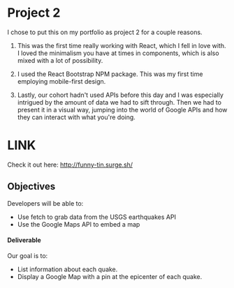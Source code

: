 # Project 2

I chose to put this on my portfolio as project 2 for a couple reasons.

1. This was the first time really working with React, which I fell in love with. I loved the minimalism you have at times in components, which is also mixed with a lot of possibility.

2. I used the React Bootstrap NPM package. This was my first time employing mobile-first design.

3. Lastly, our cohort hadn't used APIs before this day and I was especially intrigued by the amount of data we had to sift through. Then we had to present it in a visual way, jumping into the world of Google APIs and how they can interact with what you're doing.

# LINK
Check it out here: http://funny-tin.surge.sh/

## Objectives

Developers will be able to:
- Use fetch to grab data from the USGS earthquakes API
- Use the Google Maps API to embed a map

#### Deliverable

Our goal is to:
- List information about each quake.
- Display a Google Map with a pin at the epicenter of each quake.
